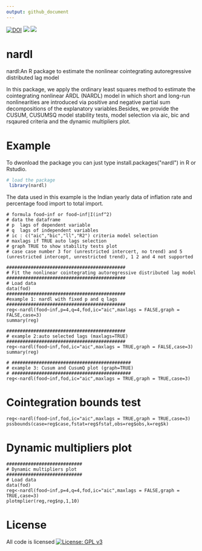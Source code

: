```yaml
---
output: github_document
---
```

[![DOI](https://zenodo.org/badge/DOI/10.5281/zenodo.1221245.svg)](https://doi.org/10.5281/zenodo.1221245)
[![](http://www.r-pkg.org/badges/version/nardl)]()
[![](http://cranlogs.r-pkg.org/badges/nardl)](http://cran.rstudio.com/web/packages/nardl/index.html)
# nardl
nardl:An R package to estimate the nonlinear cointegrating autoregressive distributed lag model

In this package, we apply the ordinary least squares method to estimate the cointegrating nonlinear ARDL (NARDL) model in which short and long-run nonlinearities are introduced via positive and negative partial sum decompositions of the explanatory variables.Besides, we provide the CUSUM, CUSUMSQ model stability tests, model selection via aic, bic and rsqaured criteria and the dynamic multipliers plot.

# Example 
 To dwonload the package you can just type install.packages("nardl") in R or Rstudio.
 
```R
# load the package 
 library(nardl)
```
The data used in this example is the Indian yearly data of inflation rate and percentage food import to total import.
```{r}
# formula food~inf or food~inf|I(inf^2)
# data the dataframe
# p  lags of dependent variable
# q  lags of independent variables
# ic : c("aic","bic","ll","R2") criteria model selection
# maxlags if TRUE auto lags selection
# graph TRUE to show stability tests plot
# case case number 3 for (unrestricted intercert, no trend) and 5 (unrestricted intercept, unrestricted trend), 1 2 and 4 not supported

############################################
# Fit the nonlinear cointegrating autoregressive distributed lag model
############################################
# Load data
data(fod)
############################################
#example 1: nardl with fixed p and q lags
############################################
reg<-nardl(food~inf,p=4,q=4,fod,ic="aic",maxlags = FALSE,graph = FALSE,case=3)
summary(reg)

############################################
# example 2:auto selected lags (maxlags=TRUE)
############################################
reg<-nardl(food~inf,fod,ic="aic",maxlags = TRUE,graph = FALSE,case=3)
summary(reg)

# ############################################
# example 3: Cusum and CusumQ plot (graph=TRUE)
# ############################################
reg<-nardl(food~inf,fod,ic="aic",maxlags = TRUE,graph = TRUE,case=3)

```
# Cointegration bounds test
```{r}
reg<-nardl(food~inf,fod,ic="aic",maxlags = TRUE,graph = TRUE,case=3)
pssbounds(case=reg$case,fstat=reg$fstat,obs=reg$obs,k=reg$k)
```

# Dynamic multipliers plot
```{r}
############################
# Dynamic multipliers plot
############################
# Load data
data(fod)
reg<-nardl(food~inf,p=4,q=4,fod,ic="aic",maxlags = FALSE,graph = TRUE,case=3)
plotmplier(reg,reg$np,1,10)
```
# License
All code is licensed [![License: GPL v3](https://img.shields.io/badge/License-GPL%20v3-blue.svg)](https://www.gnu.org/licenses/gpl-3.0)
